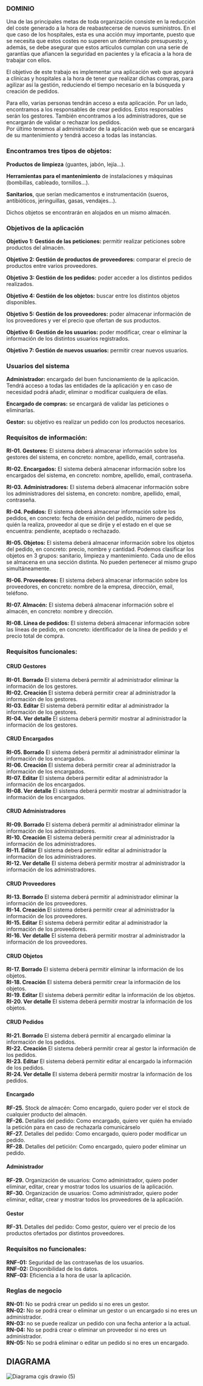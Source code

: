 ### DOMINIO<br />

Una de las principales metas de toda organización consiste en la reducción del coste generado a la hora de reabastecerse de nuevos suministros. En el que caso de los hospitales, esta es una acción muy importante, puesto que se necesita que estos costes no superen un determinado presupuesto y, además, se debe asegurar que estos artículos cumplan con una serie de garantías que afiancen la seguridad en pacientes y la eficacia a la hora de trabajar con ellos.<br />

El objetivo de este trabajo es implementar una aplicación web que apoyará a clínicas y hospitales a la hora de tener que realizar dichas compras, para agilizar así la gestión, reduciendo el tiempo necesario en la búsqueda y creación de pedidos.<br />

Para ello, varias personas tendrán acceso a esta aplicación. Por un lado, encontramos a los responsables de crear pedidos. Estos responsables serán los gestores. También encontramos a los administradores, que se encargarán de validar o rechazar los pedidos.<br />
Por último tenemos al administrador de la aplicación web que se encargará de su mantenimiento y tendrá acceso a todas las instancias.<br />

### Encontramos tres tipos de objetos: <br />
**Productos de limpieza** (guantes, jabón, lejía…). <br />

**Herramientas para el mantenimiento** de instalaciones y máquinas (bombillas, cableado, tornillos…). <br />

**Sanitarios**, que serían medicamentos e instrumentación (sueros, antibióticos, jeringuillas, gasas, vendajes…).  <br />

Dichos objetos se encontrarán en alojados en un mismo almacén.<br />


### Objetivos de la aplicación<br />

**Objetivo 1: Gestión de las peticiones:** permitir realizar peticiones sobre productos del almacén.<br />

**Objetivo 2: Gestión de productos de proveedores:** comparar el precio de productos entre varios proveedores.<br />

**Objetivo 3: Gestión de los pedidos:** poder acceder a los distintos pedidos realizados.<br />

**Objetivo 4: Gestión de los objetos:** buscar entre los distintos objetos disponibles.<br />

**Objetivo 5: Gestión de los proveedores:** poder almacenar información de los proveedores y ver el precio que ofertan de sus productos.<br />

**Objetivo 6: Gestión de los usuarios:** poder modificar, crear o eliminar la información de los distintos usuarios registrados.<br />

**Objetivo 7: Gestión de nuevos usuarios:** permitir crear nuevos usuarios.<br />

### Usuarios del sistema <br />

**Administrador:** encargado del buen funcionamiento de la aplicación. Tendrá acceso a todas las entidades de la aplicación y en caso de necesidad podrá añadir, eliminar o modificar cualquiera de ellas.<br />

**Encargado de compras:** se encargará de validar las peticiones o eliminarlas.<br />

**Gestor:** su objetivo es realizar un pedido con los productos necesarios.<br />


### Requisitos de información:<br />
**RI-01. Gestores:** El sistema deberá almacenar información sobre los gestores del sistema, en concreto: nombre, apellido, email, contraseña.<br />

**RI-02. Encargados:** El sistema deberá almacenar información sobre los encargados del sistema, en concreto: nombre, apellido, email, contraseña.<br />

**RI-03. Administradores:** El sistema deberá almacenar información sobre los administradores del sistema, en concreto: nombre, apellido, email, contraseña.<br />

**RI-04. Pedidos:** El sistema deberá almacenar información sobre los pedidos, en concreto: fecha de emisión del pedido, número de pedido, quién la realiza, proveedor al que se dirije y el estado en el que se encuentra: pendiente, aceptado o rechazado.<br />

**RI-05. Objetos:**  El sistema deberá almacenar información sobre los objetos del pedido, en concreto: precio, nombre y cantidad. Podemos clasificar los objetos en 3 grupos: sanitario, limpieza y mantenimiento. Cada uno de ellos se almacena en una sección distinta. No pueden pertenecer al mismo grupo simultáneamente.<br />

**RI-06. Proveedores:**  El sistema deberá almacenar información sobre los proveedores, en concreto: nombre de la empresa, dirección, email, teléfono. <br />

**RI-07. Almacén:**  El sistema deberá almacenar información sobre el almacén, en concreto: nombre y dirección.<br />

**RI-08. Línea de pedidos:** El sistema deberá almacenar información sobre las líneas de pedido, en concreto: identificador de la línea de pedido y el precio total de compra.


### Requisitos funcionales: <br />

#### CRUD Gestores
**RI-01. Borrado** El sistema deberá permitir al administrador eliminar la información de los gestores.<br />
**RI-02. Creación** El sistema deberá permitir crear al administrador la información de los gestores.<br />
**RI-03. Editar** El sistema deberá permitir editar al administrador la información de los gestores.<br />
**RI-04. Ver detalle** El sistema deberá permitir mostrar al administrador la información de los gestores.<br />

#### CRUD Encargados
**RI-05. Borrado** El sistema deberá permitir al administrador eliminar la información de los encargados.<br />
**RI-06. Creación** El sistema deberá permitir crear al administrador la información de los encargados.<br />
**RI-07. Editar** El sistema deberá permitir editar al administrador la información de los encargados.<br />
**RI-08. Ver detalle** El sistema deberá permitir mostrar al administrador la información de los encargados.<br />

#### CRUD Administradores
**RI-09. Borrado** El sistema deberá permitir al administrador eliminar la información de los administradores.<br />
**RI-10. Creación** El sistema deberá permitir crear al administrador la información de los administradores.<br />
**RI-11. Editar** El sistema deberá permitir editar al administrador la información de los administradores.<br />
**RI-12. Ver detalle** El sistema deberá permitir mostrar al administrador la información de los administradores.<br />

#### CRUD Proveedores
**RI-13. Borrado** El sistema deberá permitir al administrador eliminar la información de los proveedores.<br />
**RI-14. Creación** El sistema deberá permitir crear al administrador la información de los proveedores.<br />
**RI-15. Editar** El sistema deberá permitir editar al administrador la información de los proveedores.<br />
**RI-16. Ver detalle** El sistema deberá permitir mostrar al administrador la información de los proveedores.<br />

#### CRUD Objetos
**RI-17. Borrado** El sistema deberá permitir eliminar la información de los objetos.<br />
**RI-18. Creación** El sistema deberá permitir crear la información de los objetos.<br />
**RI-19. Editar** El sistema deberá permitir editar la información de los objetos.<br />
**RI-20. Ver detalle** El sistema deberá permitir mostrar la información de los objetos.<br />

#### CRUD Pedidos
**RI-21. Borrado** El sistema deberá permitir al encargado eliminar la información de los pedidos.<br />
**RI-22. Creación** El sistema deberá permitir crear al gestor la información de los pedidos.<br />
**RI-23. Editar** El sistema deberá permitir editar al encargado la información de los pedidos.<br />
**RI-24. Ver detalle** El sistema deberá permitir mostrar la información de los pedidos.<br />

#### Encargado
**RF-25.** Stock de almacén: Como encargado, quiero poder ver el stock de cualquier producto del almacén.<br />
**RF-26.** Detalles del pedido: Como encargado, quiero ver quién ha enviado la petición para en caso de rechazarla comunicárselo <br />
**RF-27.** Detalles del pedido: Como encargado, quiero poder modificar un pedido.<br />
**RF-28.** Detalles del petición: Como encargado, quiero poder eliminar un pedido.<br />

#### Administrador
**RF-29.** Organización de usuarios: Como administrador, quiero poder eliminar, editar, crear y mostrar todos los usuarios de la aplicación.<br />
**RF-30.** Organización de usuarios: Como administrador, quiero poder eliminar, editar, crear y mostrar todos los proveedores de la aplicación.<br />

#### Gestor
**RF-31.** Detalles del pedido: Como gestor, quiero ver el precio de los productos ofertados por distintos proveedores.<br />


### Requisitos no funcionales:<br />
**RNF-01:** Seguridad de las contraseñas de los usuarios.<br />
**RNF-02:** Disponibilidad de los datos.<br />
**RNF-03:** Eficiencia a la hora de usar la aplicación.<br />

### Reglas de negocio<br />
**RN-01:** No se podrá crear un pedido si no eres un gestor.<br />
**RN-02:** No se podrá crear o eliminar un gestor o un encargado si no eres un administrador.<br />
**RN-03:** no se puede realizar un pedido con una fecha anterior a la actual. <br />
**RN-04:** No se podrá crear o eliminar un proveedor si no eres un administrador.<br />
**RN-05:** No se podrá eliminar o editar un pedido si no eres un encargado.

## DIAGRAMA

![Diagrama cgis drawio (5)](https://github.com/CGIS-2023/proyecto-cgis-2023-migharjim/assets/126070979/156fdd04-1ae3-4d36-8a2d-ab2258d1ade1)



